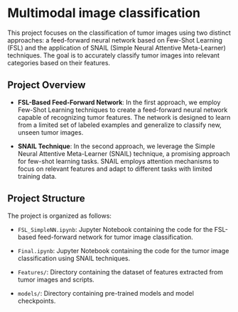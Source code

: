 # Multimodal image classification
 
This project focuses on the classification of tumor images using two distinct approaches: a feed-forward neural network based on Few-Shot Learning (FSL) and the application of SNAIL (Simple Neural Attentive Meta-Learner) techniques. The goal is to accurately classify tumor images into relevant categories based on their features.

## Project Overview

- **FSL-Based Feed-Forward Network**: In the first approach, we employ Few-Shot Learning techniques to create a feed-forward neural network capable of recognizing tumor features. The network is designed to learn from a limited set of labeled examples and generalize to classify new, unseen tumor images.

- **SNAIL Technique**: In the second approach, we leverage the Simple Neural Attentive Meta-Learner (SNAIL) technique, a promising approach for few-shot learning tasks. SNAIL employs attention mechanisms to focus on relevant features and adapt to different tasks with limited training data.

## Project Structure

The project is organized as follows:

- `FSL_SimpleNN.ipynb`: Jupyter Notebook containing the code for the FSL-based feed-forward network for tumor image classification.
  
- `Final.ipynb`: Jupyter Notebook containing the code for the tumor image classification using SNAIL techniques.
  
- `Features/`: Directory containing the dataset of features extracted from tumor images and scripts.
  
- `models/`: Directory containing pre-trained models and model checkpoints.
